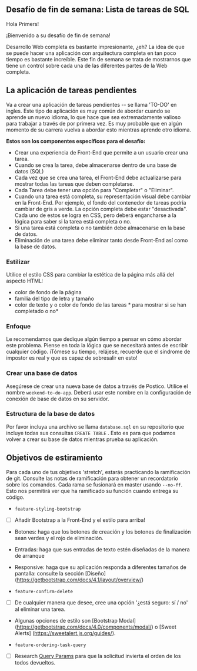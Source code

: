 ## Desafío de fin de semana: Lista de tareas de SQL

Hola Primers!

¡Bienvenido a su desafío de fin de semana!

Desarrollo Web completa es bastante impresionante, ¿eh? La idea de que se puede hacer una aplicación con arquitectura completa en tan poco tiempo es bastante increíble. Este fin de semana se trata de mostrarnos que tiene un control sobre cada una de las diferentes partes de la Web completa.

## La aplicación de tareas pendientes

Va a crear una aplicación de tareas pendientes -- se llama 'TO-DO' en ingles. Este tipo de aplicación es muy común de abordar cuando se aprende un nuevo idioma, lo que hace que sea extremadamente valioso para trabajar a través de por primera vez. Es muy probable que en algún momento de su carrera vuelva a abordar esto mientras aprende otro idioma.

**Estos son los componentes específicos para el desafío:**

* Crear una experiencia de Front-End que permite a un usuario crear una tarea.
* Cuando se crea la tarea, debe almacenarse dentro de una base de datos (SQL)
* Cada vez que se crea una tarea, el Front-End debe actualizarse para mostrar todas las tareas que deben completarse.
* Cada Tarea debe tener una opción para "Completar" o "Eliminar".
* Cuando una tarea está completa, su representación visual debe cambiar en la Front-End. Por ejemplo, el fondo del contenedor de tareas podría cambiar de gris a verde. La opción completa debe estar "desactivada". Cada uno de estos se logra en CSS, pero deberá engancharse a la lógica para saber si la tarea está completa o no.
* Si una tarea está completa o no también debe almacenarse en la base de datos.
* Eliminación de una tarea debe eliminar tanto desde Front-End así como la base de datos.

### Estilizar

Utilice el estilo CSS para cambiar la estética de la página más allá del aspecto HTML:
- color de fondo de la página
- familia del tipo de letra y tamaño
- color de texto y o color de fondo de las tareas * para mostrar si se han completado o no*

### Enfoque

Le recomendamos que dedique algún tiempo a pensar en cómo abordar este problema. Piense en toda la lógica que se necesitará antes de escribir cualquier código. iTómese su tiempo, relájese, recuerde que el síndrome de impostor es real y que es capaz de sobresalir en esto!

### Crear una base de datos

Asegúrese de crear una nueva base de datos a través de Postico. Utilice el nombre `weekend-to-do-app`. Deberá usar este nombre en la configuración de conexión de base de datos en su servidor.

### Estructura de la base de datos

Por favor incluya una archivo se llama `database.sql` en su repositorio que incluye todas sus consultas `CREATE TABLE` . Esto es para que podamos volver a crear su base de datos mientras prueba su aplicación.

## Objetivos de estiramiento

Para cada uno de tus objetivos 'stretch', estarás practicando la ramificación de git. Consulte las notas de ramificación para obtener un recordatorio sobre los comandos. Cada rama se fusionará en master usando `--no-ff`. Esto nos permitirá ver que ha ramificado su función cuando entrega su código.

- `feature-styling-bootstrap`

- [ ] Añadir Bootstrap a la Front-End y el estilo para arriba!
- Botones: haga que los botones de creación y los botones de finalización sean verdes y el rojo de eliminación.
- Entradas: haga que sus entradas de texto estén diseñadas de la manera de arranque
- Responsive: haga que su aplicación responda a diferentes tamaños de pantalla: consulte la sección [Diseño] (https://getbootstrap.com/docs/4.1/layout/overview/)

- `feature-confirm-delete`

- [ ] De cualquier manera que desee, cree una opción '¿está seguro: sí / no' al eliminar una tarea.
- Algunas opciones de estilo son [Bootstrap Modal] (https://getbootstrap.com/docs/4.0/components/modal/) o [Sweet Alerts] (https://sweetalert.js.org/guides/).

- `feature-ordering-task-query`

- [ ] Research [Query Params](https://expressjs.com/en/api.html#req.query) para que la solicitud invierta el orden de los todos devueltos.
